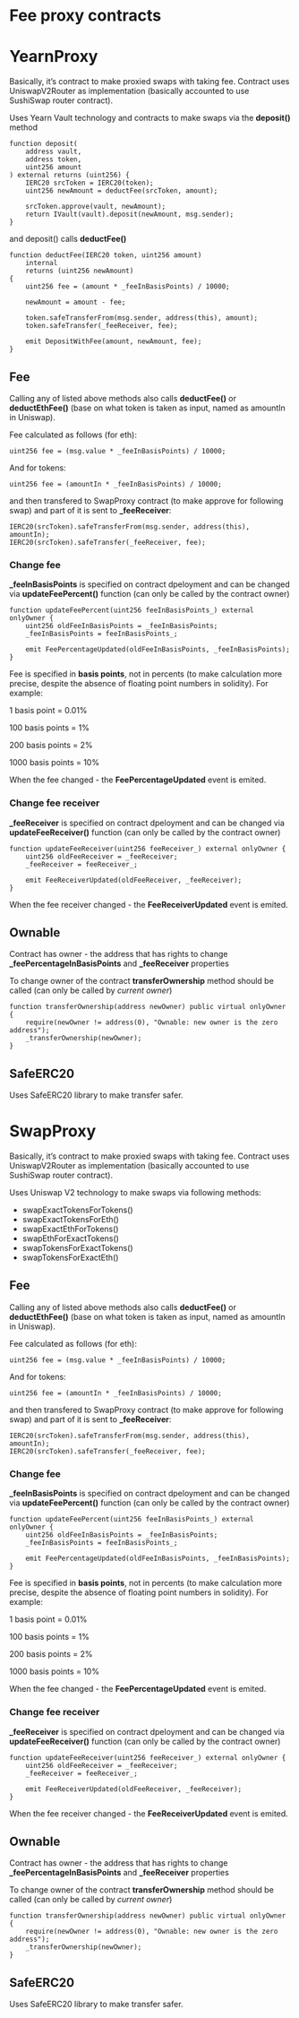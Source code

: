 # Fee proxy contracts

# YearnProxy

Basically, it’s contract to make proxied swaps with taking fee. Contract uses UniswapV2Router as implementation (basically accounted to use SushiSwap router contract).

Uses Yearn Vault technology and contracts to make swaps via the **deposit()** method

```solidity
function deposit(
	address vault,
	address token,
	uint256 amount
) external returns (uint256) {
	IERC20 srcToken = IERC20(token);
	uint256 newAmount = deductFee(srcToken, amount);

	srcToken.approve(vault, newAmount);
	return IVault(vault).deposit(newAmount, msg.sender);
}

```

and deposit() calls **deductFee()**

```solidity
function deductFee(IERC20 token, uint256 amount)
	internal
	returns (uint256 newAmount)
{
	uint256 fee = (amount * _feeInBasisPoints) / 10000;

	newAmount = amount - fee;

	token.safeTransferFrom(msg.sender, address(this), amount);
	token.safeTransfer(_feeReceiver, fee);

	emit DepositWithFee(amount, newAmount, fee);
}

```

## Fee

Calling any of listed above methods also calls **deductFee()** or **deductEthFee()** (base on what token is taken as input, named as amountIn in Uniswap).

Fee calculated as follows (for eth):

```solidity
uint256 fee = (msg.value * _feeInBasisPoints) / 10000;
```

And for tokens:

```solidity
uint256 fee = (amountIn * _feeInBasisPoints) / 10000;
```

and then transfered to SwapProxy contract (to make approve for following swap) and part of it is sent to **\_feeReceiver**:

```solidity
IERC20(srcToken).safeTransferFrom(msg.sender, address(this), amountIn);
IERC20(srcToken).safeTransfer(_feeReceiver, fee);
```

### Change fee

**\_feeInBasisPoints** is specified on contract dpeloyment and can be changed via **updateFeePercent()** function (can only be called by the contract owner)

```solidity
function updateFeePercent(uint256 feeInBasisPoints_) external onlyOwner {
	uint256 oldFeeInBasisPoints = _feeInBasisPoints;
	_feeInBasisPoints = feeInBasisPoints_;

	emit FeePercentageUpdated(oldFeeInBasisPoints, _feeInBasisPoints);
}

```

Fee is specified in **basis points**, not in percents (to make calculation more precise, despite the absence of floating point numbers in solidity). For example:

1 basis point = 0.01%

100 basis points = 1%

200 basis points = 2%

1000 basis points = 10%

When the fee changed - the **FeePercentageUpdated** event is emited.

### Change fee receiver

**\_feeReceiver** is specified on contract dpeloyment and can be changed via **updateFeeReceiver()** function (can only be called by the contract owner)

```solidity
function updateFeeReceiver(uint256 feeReceiver_) external onlyOwner {
	uint256 oldFeeReceiver = _feeReceiver;
	_feeReceiver = feeReceiver_;

	emit FeeReceiverUpdated(oldFeeReceiver, _feeReceiver);
}

```

When the fee receiver changed - the **FeeReceiverUpdated** event is emited.

## Ownable

Contract has owner - the address that has rights to change **\_feePercentageInBasisPoints** and **\_feeReceiver** properties

To change owner of the contract **transferOwnership** method should be called (can only be called by _current owner_)

```solidity
function transferOwnership(address newOwner) public virtual onlyOwner {
	require(newOwner != address(0), "Ownable: new owner is the zero address");
	_transferOwnership(newOwner);
}

```

## SafeERC20

Uses SafeERC20 library to make transfer safer.

# SwapProxy

Basically, it’s contract to make proxied swaps with taking fee. Contract uses UniswapV2Router as implementation (basically accounted to use SushiSwap router contract).

Uses Uniswap V2 technology to make swaps via following methods:

-   swapExactTokensForTokens()
-   swapExactTokensForEth()
-   swapExactEthForTokens()
-   swapEthForExactTokens()
-   swapTokensForExactTokens()
-   swapTokensForExactEth()

## Fee

Calling any of listed above methods also calls **deductFee()** or **deductEthFee()** (base on what token is taken as input, named as amountIn in Uniswap).

Fee calculated as follows (for eth):

```solidity
uint256 fee = (msg.value * _feeInBasisPoints) / 10000;
```

And for tokens:

```solidity
uint256 fee = (amountIn * _feeInBasisPoints) / 10000;
```

and then transfered to SwapProxy contract (to make approve for following swap) and part of it is sent to **\_feeReceiver**:

```solidity
IERC20(srcToken).safeTransferFrom(msg.sender, address(this), amountIn);
IERC20(srcToken).safeTransfer(_feeReceiver, fee);
```

### Change fee

**\_feeInBasisPoints** is specified on contract dpeloyment and can be changed via **updateFeePercent()** function (can only be called by the contract owner)

```solidity
function updateFeePercent(uint256 feeInBasisPoints_) external onlyOwner {
	uint256 oldFeeInBasisPoints = _feeInBasisPoints;
	_feeInBasisPoints = feeInBasisPoints_;

	emit FeePercentageUpdated(oldFeeInBasisPoints, _feeInBasisPoints);
}

```

Fee is specified in **basis points**, not in percents (to make calculation more precise, despite the absence of floating point numbers in solidity). For example:

1 basis point = 0.01%

100 basis points = 1%

200 basis points = 2%

1000 basis points = 10%

When the fee changed - the **FeePercentageUpdated** event is emited.

### Change fee receiver

**\_feeReceiver** is specified on contract dpeloyment and can be changed via **updateFeeReceiver()** function (can only be called by the contract owner)

```solidity
function updateFeeReceiver(uint256 feeReceiver_) external onlyOwner {
	uint256 oldFeeReceiver = _feeReceiver;
	_feeReceiver = feeReceiver_;

	emit FeeReceiverUpdated(oldFeeReceiver, _feeReceiver);
}

```

When the fee receiver changed - the **FeeReceiverUpdated** event is emited.

## Ownable

Contract has owner - the address that has rights to change **\_feePercentageInBasisPoints** and **\_feeReceiver** properties

To change owner of the contract **transferOwnership** method should be called (can only be called by _current owner_)

```solidity
function transferOwnership(address newOwner) public virtual onlyOwner {
	require(newOwner != address(0), "Ownable: new owner is the zero address");
	_transferOwnership(newOwner);
}

```

## SafeERC20

Uses SafeERC20 library to make transfer safer.
